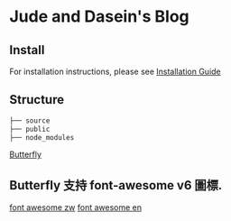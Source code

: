 # Jude and Dasein's Blog

## Install

For installation instructions, please see [Installation Guide](docs/install.md)

## Structure

```bash
├── source
├── public
├── node_modules
```

[Butterfly](https://butterfly.js.org/posts/21cfbf15/)

## Butterfly 支持 font-awesome v6 圖標.

[font awesome zw](https://fontawesome.com.cn/v5)
[font awesome en](https://fontawesome.com/v6/icons)
